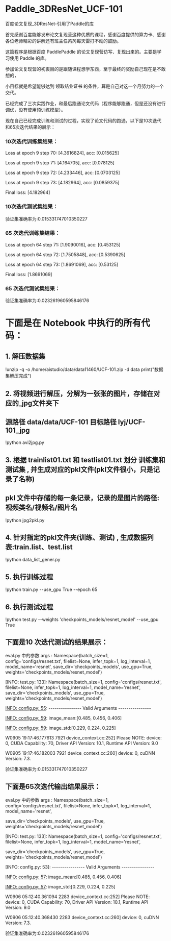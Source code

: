 # Paddle_3DResNet_UCF-101
百度论文复现_3DResNet-引用了Paddle的库

首先感谢百度能够发布论文复现营这种优质的课程，感谢百度提供的算力卡、感谢各位老师精彩的讲解还有班主任芮芮每天雷打不动的鼓励。

这篇程序是根据百度 PaddlePaddle 的论文复现营仿写、复现出来的。主要是学习使用  Paddle  的库。

参加论文复现营的初衷目的是跟随课程想学东西，至于最终的奖励自己现在是不敢想的，

小目标就是希望能够达到 领取结业证书 的条件，算是自己对这一个月努力的一个交代。

已经完成了三次实践作业，和最后跑通论文代码（程序能够跑通，但是还没有进行调优，没有使用预训练模型）。


现在自己已经完成训练和测试的过程，实现了论文代码的跑通，以下是10次迭代和65次迭代结果的展示：

### 10次迭代训练集结果：

Loss at epoch 9 step 70: [4.3616824], acc: [0.015625]

Loss at epoch 9 step 71: [4.164705], acc: [0.078125]

Loss at epoch 9 step 72: [4.233446], acc: [0.0703125]

Loss at epoch 9 step 73: [4.182964], acc: [0.0859375]

Final loss: [4.182964]


### 10次迭代测试集结果：

验证集准确率为:0.015331747010350227


### 65 次迭代训练集结果：

Loss at epoch 64 step 71: [1.9090016], acc: [0.453125]

Loss at epoch 64 step 72: [1.7505848], acc: [0.5390625]

Loss at epoch 64 step 73: [1.8691069], acc: [0.53125]

Final loss: [1.8691069]

### 65 次迭代测试集结果：

验证集准确率为:0.023261960595846176


# 下面是在 Notebook 中执行的所有代码：

## 1. 解压数据集
!unzip -q -o /home/aistudio/data/data11460/UCF-101.zip -d data
print("数据集解压完成")

## 2. 将视频进行解压，分解为一张张的图片，存储在对应的_jpg文件夹下
## 源路径 data/data/UCF-101     目标路径  lyj/UCF-101_jpg
!python avi2jpg.py

## 3. 根据 trainlist01.txt 和 testlist01.txt   划分 训练集和测试集 ,  并生成对应的pkl文件(pkl文件很小，只是记录了名称)
## pkl 文件中存储的每一条记录，记录的是图片的路径:    视频类名/视频名/图片名
!python jpg2pkl.py

## 4. 针对指定的pkl文件夹(训练、测试) ,   生成数据列表:train.list、test.list
!python data_list_gener.py

## 5. 执行训练过程
!python train.py --use_gpu True --epoch 65

## 6. 执行测试过程
!python test.py --weights 'checkpoints_models/resnet_model' --use_gpu True 


## 下面是10 次迭代测试的结果展示：

eval.py 中的参数 args :  Namespace(batch_size=1, config='configs/resnet.txt', filelist=None, infer_topk=1, log_interval=1, model_name='resnet', save_dir='checkpoints_models', 
use_gpu=True, weights='checkpoints_models/resnet_model')

[INFO: test.py:  133]: Namespace(batch_size=1, config='configs/resnet.txt', filelist=None, infer_topk=1, log_interval=1, model_name='resnet', save_dir='checkpoints_models', 
use_gpu=True, weights='checkpoints_models/resnet_model')

[INFO: config.py:   55]: ---------------- Valid Arguments ----------------

[INFO: config.py:   57]: MODEL:

[INFO: config.py:   59]:     name:resnet

[INFO: config.py:   59]:     format:pkl

[INFO: config.py:   59]:     num_classes:101

[INFO: config.py:   59]:     seg_num:1

[INFO: config.py:   59]:     seglen:16

[INFO: config.py:   59]:     image_mean:[0.485, 0.456, 0.406]

[INFO: config.py:   59]:     image_std:[0.229, 0.224, 0.225]

[INFO: config.py:   59]:     num_layers:50

[INFO: config.py:   57]: TRAIN:

[INFO: config.py:   59]:     epoch:1

[INFO: config.py:   59]:     short_size:240

[INFO: config.py:   59]:     target_size:112

[INFO: config.py:   59]:     num_reader_threads:1

[INFO: config.py:   59]:     buf_size:1024

[INFO: config.py:   59]:     batch_size:128

[INFO: config.py:   59]:     use_gpu:True

[INFO: config.py:   59]:     num_gpus:1

[INFO: config.py:   59]:     filelist:./lyj/train.list

[INFO: config.py:   59]:     learning_rate:0.01

[INFO: config.py:   59]:     learning_rate_decay:0.1

[INFO: config.py:   59]:     l2_weight_decay:0.0001

[INFO: config.py:   59]:     momentum:0.9

[INFO: config.py:   59]:     total_videos:80

[INFO: config.py:   57]: VALID:

[INFO: config.py:   59]:     seg_num:7

[INFO: config.py:   59]:     short_size:240

[INFO: config.py:   59]:     target_size:112

[INFO: config.py:   59]:     num_reader_threads:1

[INFO: config.py:   59]:     buf_size:1024

[INFO: config.py:   59]:     batch_size:1

[INFO: config.py:   59]:     filelist:./lyj/test.list

[INFO: config.py:   60]: -------------------------------------------------

W0905 19:17:46.177613  7921 device_context.cc:252] Please NOTE: device: 0, CUDA Capability: 70, Driver API Version: 10.1, Runtime API Version: 9.0

W0905 19:17:46.182003  7921 device_context.cc:260] device: 0, cuDNN Version: 7.3.

验证集准确率为:0.015331747010350227

## 下面是65次迭代输出结果展示：

eval.py 中的参数 args :  Namespace(batch_size=1, config='configs/resnet.txt', filelist=None, infer_topk=1, log_interval=1, model_name='resnet', 

save_dir='checkpoints_models', use_gpu=True, weights='checkpoints_models/resnet_model')

[INFO: test.py:  133]: Namespace(batch_size=1, config='configs/resnet.txt', filelist=None, infer_topk=1, log_interval=1, model_name='resnet', 

save_dir='checkpoints_models', use_gpu=True, weights='checkpoints_models/resnet_model')

[INFO: config.py:   53]: ---------------- Valid Arguments ----------------

[INFO: config.py:   55]: MODEL:

[INFO: config.py:   57]:     name:resnet

[INFO: config.py:   57]:     format:pkl

[INFO: config.py:   57]:     num_classes:101

[INFO: config.py:   57]:     seg_num:1

[INFO: config.py:   57]:     seglen:16

[INFO: config.py:   57]:     image_mean:[0.485, 0.456, 0.406]

[INFO: config.py:   57]:     image_std:[0.229, 0.224, 0.225]

[INFO: config.py:   57]:     num_layers:50

[INFO: config.py:   55]: TRAIN:

[INFO: config.py:   57]:     epoch:1

[INFO: config.py:   57]:     short_size:240

[INFO: config.py:   57]:     target_size:112

[INFO: config.py:   57]:     num_reader_threads:1

[INFO: config.py:   57]:     buf_size:1024

[INFO: config.py:   57]:     batch_size:128

[INFO: config.py:   57]:     use_gpu:True

[INFO: config.py:   57]:     num_gpus:1

[INFO: config.py:   57]:     filelist:./lyj/train.list

[INFO: config.py:   57]:     learning_rate:0.01

[INFO: config.py:   57]:     learning_rate_decay:0.1

[INFO: config.py:   57]:     l2_weight_decay:0.0001

[INFO: config.py:   57]:     momentum:0.9

[INFO: config.py:   57]:     total_videos:80

[INFO: config.py:   55]: VALID:

[INFO: config.py:   57]:     seg_num:7

[INFO: config.py:   57]:     short_size:240

[INFO: config.py:   57]:     target_size:112

[INFO: config.py:   57]:     num_reader_threads:1

[INFO: config.py:   57]:     buf_size:1024

[INFO: config.py:   57]:     batch_size:1

[INFO: config.py:   57]:     filelist:./lyj/test.list

[INFO: config.py:   58]: -------------------------------------------------



W0906 05:12:40.361094  2283 device_context.cc:252] Please NOTE: device: 0, CUDA Capability: 70, Driver API Version: 10.1, Runtime API Version: 9.0

W0906 05:12:40.368430  2283 device_context.cc:260] device: 0, cuDNN Version: 7.3.

验证集准确率为:0.023261960595846176
